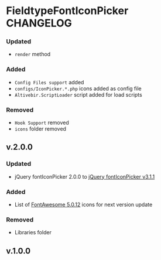 # FieldtypeFontIconPicker CHANGELOG

### Updated

- `render` method

### Added

- `Config Files support` added
- `configs/IconPicker.*.php` icons added as config file
- `Altivebir.ScriptLoader` script added for load scripts

### Removed

- `Hook Support` removed
- `icons` folder removed

## v.2.0.0

### Updated

- jQuery fontIconPicker 2.0.0 to [jQuery fontIconPicker v3.1.1](https://github.com/fontIconPicker/fontIconPicker)

### Added

- List of [FontAwesome 5.0.12](https://github.com/FortAwesome/Font-Awesome) icons for next version update

### Removed

- Libraries folder

## v.1.0.0